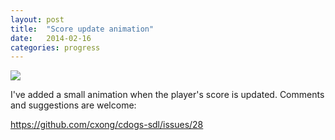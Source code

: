 ```yaml
---
layout: post
title:  "Score update animation"
date:   2014-02-16
categories: progress
---
```

![](https://raw.githubusercontent.com/cxong/cdogs-sdl/gh-pages/_posts/scores.gif)

I've added a small animation when the player's score is updated. Comments and suggestions are welcome:

<https://github.com/cxong/cdogs-sdl/issues/28>